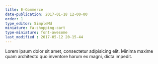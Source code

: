 ```yaml
---
title: E-Commerce
date-publication: 2017-01-18 12-00-00
order: 1
type_editor: SimpleMd
miniature: fa-shopping-cart
type-miniature: font-awesome
last_modified : 2017-05-12 20-15-44
---
```

Lorem ipsum dolor sit amet, consectetur adipisicing elit. Minima maxime quam architecto quo inventore harum ex magni, dicta impedit.